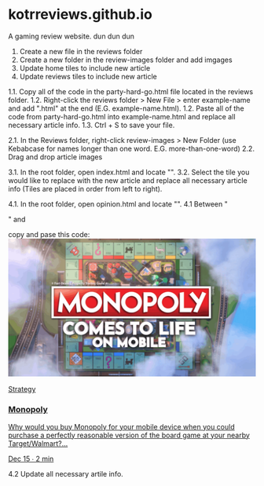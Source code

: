 # kotrreviews.github.io
 A gaming review website.
dun dun dun



1. Create a new file in the reviews folder
2. Create a new folder in the review-images folder and add imgages
2. Update home tiles to include new article
3. Update reviews tiles to include new article

1.1. Copy all of the code in the party-hard-go.html file located in the reviews folder.
1.2. Right-click the reviews folder > New File > enter example-name and add ".html" at the end (E.G. example-name.html).
1.2. Paste all of the code from party-hard-go.html into example-name.html and replace all necessary article info.
1.3. Ctrl + S to save your file.

2.1. In the Reviews folder, right-click review-images > New Folder (use Kebabcase for names longer than one word. E.G. more-than-one-word)
2.2. Drag and drop article images

3.1. In the root folder, open index.html and locate
"<!--reviews container-->".
3.2. Select the tile you would like to replace with the new article and replace all necessary article info (Tiles are placed in order from left to right).

4.1. In the root folder, open opinion.html and locate
"<!--container-->".
4.1 Between "<div class="about-container">" and
<div class="tile-container"> copy and pase this code:

<div class="tile-container">
              <div class="img-container">
                <a href="./reviews/monopoly-mobile.html">
                <img  src="reviews/review-images/monopoly/1.png" alt="screenshot">
                </a>
              </div>
              <a class="info-container" href="./reviews/monopoly-mobile.html">
                <p class="genre">Strategy</p>
                <div class="text-hover-opacity">
                <h3>Monopoly</h3>
                <p class="text-preview">Why would you buy Monopoly for your mobile device when you could purchase a perfectly reasonable version of the board game at your nearby Target/Walmart?...</p>
                </div>
                <p class="read-time">Dec 15 ∙ 2 min</p>
              </a>
          </div>

4.2 Update all necessary artile info.
